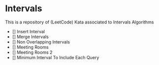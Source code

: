# Intervals

This is a repository of (LeetCode) Kata associated to Intervals Algorithms

- [] Insert Interval
- [] Merge Intervals
- [] Non Overlapping Intervals
- [] Meeting Rooms
- [] Meeting Rooms 2
- [] Minimum Interval To Include Each Query
